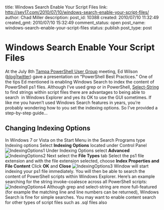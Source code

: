 title: Windows Search Enable Your Script Files
link: http://sev17.com/2010/07/10/windows-search-enable-your-script-files/
author: Chad Miller
description: 
post_id: 10388
created: 2010/07/10 11:32:49
created_gmt: 2010/07/10 15:32:49
comment_status: open
post_name: windows-search-enable-your-script-files
status: publish
post_type: post

# Windows Search Enable Your Script Files

At the July 8th [Tampa PowerShell User Group](http://powershellgroup.org/tampa.fl) meeting, Ed Wilson ([blog](http://www.scriptingguys.com/)|[twitter](http://twitter.com/scriptingguys/)) gave a presentation on “PowerShell Best Practices.” One of the tips Ed mentioned is enabling Windows Search to index the content of PowerShell ps1 files. Although I’ve used grep or in PowerShell, [Select-String](http://technet.microsoft.com/en-us/library/ee176956.aspx) to find strings within script files there are advantages to being able to search  in Windows Explorer and yes its OK to use the GUI sometimes. If like me you haven’t used Windows Search features in years, you’re probably wondering how to you set the indexing options. So I’ve provided a step-by-step guide… 

## Changing Indexing Options

In Windows 7 or Vista on the Start Menu in the Search Programs type Indexing options Select **Indexing Options** located under Control Panel ![IndexingOptions1](http://images.sev17.com/IndexingOptions1_thumb.jpg) Under Indexing Options select **Advanced** ![IndexingOptions2](http://images.sev17.com/IndexingOptions2_thumb.jpg) Next select the **File Types** tab Select the ps1 file extension and with the file extension selected, choose **Index Properties and File Content** Click **OK** and **Close** ![IndexingOptions3](http://images.sev17.com/IndexingOptions3_thumb.jpg) Window will start indexing your ps1 file immediately. You will then be able to search the content of PowerShell scripts within Windows Explorer. Here’s an example searching for the string invoke-coalesce across all PowerShell scripts: ![IndexingOptions4](http://images.sev17.com/IndexingOptions4_thumb.jpg) Although grep and select-string are more full-featured (for example the matching line and line numbers can be returned), Windows Search is fine for simple searches. You may want to enable content search for other types of script files such as .sql files also